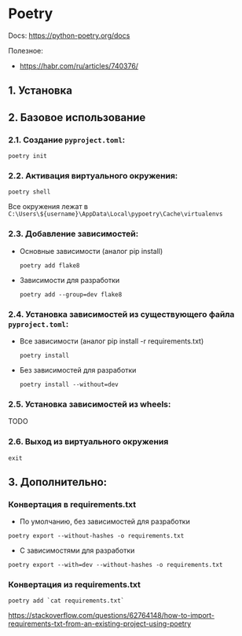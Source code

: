 Poetry
==============


Docs: https://python-poetry.org/docs

Полезное:
* https://habr.com/ru/articles/740376/

## 1. Установка


## 2. Базовое использование

### 2.1. Создание `pyproject.toml`:

```shell
poetry init
```


### 2.2. Активация виртуального окружения:
```shell
poetry shell
```

Все окружения лежат в `C:\Users\${username}\AppData\Local\pypoetry\Cache\virtualenvs`


### 2.3. Добавление зависимостей:

* Основные зависимости (аналог pip install)
    ```shell
    poetry add flake8
    ```

* Зависимости для разработки
    ```shell
    poetry add --group=dev flake8
    ```


### 2.4. Установка зависимостей из существующего файла `pyproject.toml`:

* Все зависимости (аналог pip install -r requirements.txt)
    ```shell
    poetry install
    ```

* Без зависимостей для разработки
    ```shell
    poetry install --without=dev
    ```


### 2.5. Установка зависимостей из wheels:
TODO

### 2.6. Выход из виртуального окружения

```shell
exit
```



## 3. Дополнительно:


### Конвертация в requirements.txt
* По умолчанию, без зависимостей для разработки

```shell
poetry export --without-hashes -o requirements.txt
```

* C зависимостями для разработки

```shell
poetry export --with=dev --without-hashes -o requirements.txt
```

### Конвертация из requirements.txt

```shell
poetry add `cat requirements.txt`
```



https://stackoverflow.com/questions/62764148/how-to-import-requirements-txt-from-an-existing-project-using-poetry
